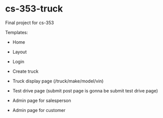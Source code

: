 # cs-353-truck

Final project for cs-353

Templates:

- Home

- Layout

- Login

- Create truck

- Truck display page (/truck/make/model/vin)

- Test drive page (submit post page is gonna be submit test drive page)

- Admin page for salesperson

- Admin page for customer
